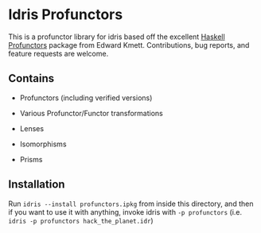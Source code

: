 Idris Profunctors
=================

This is a profunctor library for idris based off the excellent [Haskell Profunctors](https://github.com/ekmett/profunctors) package from Edward Kmett.  Contributions, bug reports, and feature requests are welcome.

Contains
--------

  * Profunctors (including verified versions)

  * Various Profunctor/Functor transformations

  * Lenses

  * Isomorphisms

  * Prisms

Installation
------------

Run `idris --install profunctors.ipkg` from inside this directory, and then if
you want to use it with anything, invoke idris with `-p profunctors` (i.e.
`idris -p profunctors hack_the_planet.idr`)
